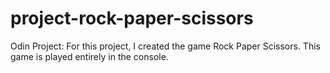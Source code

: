 # project-rock-paper-scissors
Odin Project: For this project, I created the game Rock Paper Scissors. This game is played entirely in the console.
